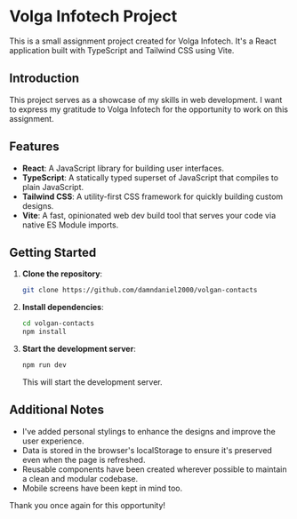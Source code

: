 # Volga Infotech Project

This is a small assignment project created for Volga Infotech. It's a React application built with TypeScript and Tailwind CSS using Vite.

## Introduction

This project serves as a showcase of my skills in web development. I want to express my gratitude to Volga Infotech for the opportunity to work on this assignment.

## Features

- **React**: A JavaScript library for building user interfaces.
- **TypeScript**: A statically typed superset of JavaScript that compiles to plain JavaScript.
- **Tailwind CSS**: A utility-first CSS framework for quickly building custom designs.
- **Vite**: A fast, opinionated web dev build tool that serves your code via native ES Module imports.

## Getting Started

1. **Clone the repository**:

   ```bash
   git clone https://github.com/damndaniel2000/volgan-contacts
   ```

2. **Install dependencies**:

   ```bash
   cd volgan-contacts
   npm install
   ```

3. **Start the development server**:

   ```bash
   npm run dev
   ```

   This will start the development server.

## Additional Notes

- I've added personal stylings to enhance the designs and improve the user experience.
- Data is stored in the browser's localStorage to ensure it's preserved even when the page is refreshed.
- Reusable components have been created wherever possible to maintain a clean and modular codebase.
- Mobile screens have been kept in mind too.

Thank you once again for this opportunity!
